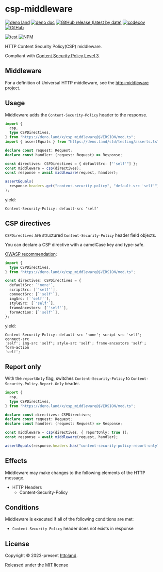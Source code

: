 # csp-middleware

[![deno land](http://img.shields.io/badge/available%20on-deno.land/x-lightgrey.svg?logo=deno)](https://deno.land/x/csp_middleware)
[![deno doc](https://doc.deno.land/badge.svg)](https://doc.deno.land/https/deno.land/x/csp_middleware/mod.ts)
[![GitHub release (latest by date)](https://img.shields.io/github/v/release/httpland/csp-middleware)](https://github.com/httpland/csp-middleware/releases)
[![codecov](https://codecov.io/github/httpland/csp-middleware/branch/main/graph/badge.svg?token=MNFZEQH8OK)](https://codecov.io/gh/httpland/csp-middleware)
[![GitHub](https://img.shields.io/github/license/httpland/csp-middleware)](https://github.com/httpland/csp-middleware/blob/main/LICENSE)

[![test](https://github.com/httpland/csp-middleware/actions/workflows/test.yaml/badge.svg)](https://github.com/httpland/csp-middleware/actions/workflows/test.yaml)
[![NPM](https://nodei.co/npm/@httpland/csp-middleware.png?mini=true)](https://nodei.co/npm/@httpland/csp-middleware/)

HTTP Content Security Policy(CSP) middleware.

Compliant with
[Content Security Policy Level 3](https://w3c.github.io/webappsec-csp/).

## Middleware

For a definition of Universal HTTP middleware, see the
[http-middleware](https://github.com/httpland/http-middleware) project.

## Usage

Middleware adds the `Content-Security-Policy` header to the response.

```ts
import {
  csp,
  type CSPDirectives,
} from "https://deno.land/x/csp_middleware@$VERSION/mod.ts";
import { assertEquals } from "https://deno.land/std/testing/asserts.ts";

declare const request: Request;
declare const handler: (request: Request) => Response;

const directives: CSPDirectives = { defaultSrc: ["'self'"] };
const middleware = csp(directives);
const response = await middleware(request, handler);

assertEquals(
  response.headers.get("content-security-policy", "default-src 'self'"),
);
```

yield:

```http
Content-Security-Policy: default-src 'self'
```

## CSP directives

`CSPDirectives` are structured `Content-Security-Policy` header field objects.

You can declare a CSP directive with a camelCase key and type-safe.

[OWASP recommendation](https://cheatsheetseries.owasp.org/cheatsheets/Content_Security_Policy_Cheat_Sheet.html#basic-csp-policy):

```ts
import {
  type CSPDirectives,
} from "https://deno.land/x/csp_middleware@$VERSION/mod.ts";

const directives: CSPDirectives = {
  defaultSrc: `'none'`,
  scriptSrc: [`'self'`],
  connectSrc: [`'self'`],
  imgSrc: [`'self'`],
  styleSrc: [`'self'`],
  frameAncestors: [`'self'`],
  formAction: [`'self'`],
};
```

yield:

```http
Content-Security-Policy: default-src 'none'; script-src 'self'; connect-src
'self'; img-src 'self'; style-src 'self'; frame-ancestors 'self'; form-action
'self';
```

## Report only

With the `reportOnly` flag, switches `Content-Security-Policy` to
`Content-Security-Policy-Report-Only` header.

```ts
import {
  csp,
  type CSPDirectives,
} from "https://deno.land/x/csp_middleware@$VERSION/mod.ts";

declare const directives: CSPDirectives;
declare const request: Request;
declare const handler: (request: Request) => Response;

const middleware = csp(directives, { reportOnly: true });
const response = await middleware(request, handler);

assertEquals(response.headers.has("content-security-policy-report-only"));
```

## Effects

Middleware may make changes to the following elements of the HTTP message.

- HTTP Headers
  - Content-Security-Policy

## Conditions

Middleware is executed if all of the following conditions are met:

- `Content-Security-Policy` header does not exists in response

## License

Copyright © 2023-present [httpland](https://github.com/httpland).

Released under the [MIT](./LICENSE) license

